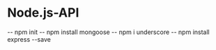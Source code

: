 # Node.js-API

-- npm init
-- npm install mongoose
-- npm i underscore
-- npm install express --save

